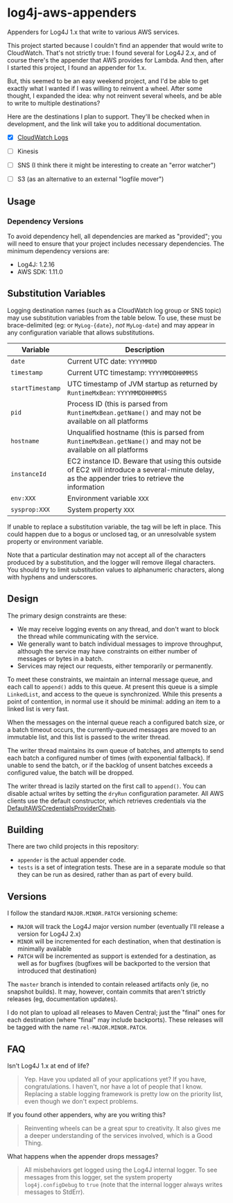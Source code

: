 # log4j-aws-appenders

Appenders for Log4J 1.x that write to various AWS services.

This project started because I couldn't find an appender that would write to CloudWatch.
That's not strictly true: I found several for Log4J 2.x, and of course there's the 
appender that AWS provides for Lambda. And then, after I started this project, I found
an appender for 1.x.

But, this seemed to be an easy weekend project, and I'd be able to get exactly what I
wanted if I was willing to reinvent a wheel. After some thought, I expanded the idea:
why not reinvent several wheels, and be able to write to multiple destinations?

Here are the destinations I plan to support. They'll be checked when in development,
and the link will take you to additional documentation.

* [x] [CloudWatch Logs](Docs/cloudwatch.md)
* [ ] Kinesis
* [ ] SNS (I think there it might be interesting to create an "error watcher")
* [ ] S3 (as an alternative to an external "logfile mover")



## Usage

### Dependency Versions

To avoid dependency hell, all dependencies are marked as "provided"; you will need
to ensure that your project includes necessary dependencies. The minimum dependency
versions are:

* Log4J: 1.2.16
* AWS SDK: 1.11.0


## Substitution Variables

Logging destination names (such as a CloudWatch log group or SNS topic) may use substitution variables
from the table below. To use, these must be brace-delimited (eg: or `MyLog-{date}`, _not_ `MyLog-date`)
and may appear in any configuration variable that allows substitutions.


Variable            | Description
--------------------|----------------------------------------------------------------
`date`              | Current UTC date: `YYYYMMDD`
`timestamp`         | Current UTC timestamp: `YYYYMMDDHHMMSS`
`startTimestamp`    | UTC timestamp of JVM startup as returned by `RuntimeMxBean`: `YYYYMMDDHHMMSS`
`pid`               | Process ID (this is parsed from `RuntimeMxBean.getName()` and may not be available on all platforms
`hostname`          | Unqualified hostname (this is parsed from `RuntimeMxBean.getName()` and may not be available on all platforms
`instanceId`        | EC2 instance ID. Beware that using this outside of EC2 will introduce a several-minute delay, as the appender tries to retrieve the information
`env:XXX`           | Environment variable `XXX`
`sysprop:XXX`       | System property `XXX`

If unable to replace a substitution variable, the tag will be left in place. This could happen due
to a bogus or unclosed tag, or an unresolvable system property or environment variable.

Note that a particular destination may not accept all of the characters produced by a substitution,
and the logger will remove illegal characters. You should try to limit substitution values to
alphanumeric characters, along with hyphens and underscores.


## Design

The primary design constraints are these:

* We may receive logging events on any thread, and don't want to block the thread while communicating
  with the service.
* We generally want to batch individual messages to improve throughput, although the service may have
  constraints on either number of messages or bytes in a batch.
* Services may reject our requests, either temporarily or permanently.

To meet these constraints, we maintain an internal message queue, and each call to `append()` adds to
this queue. At present this queue is a simple `LinkedList`, and access to the queue is synchronized.
While this presents a point of contention, in normal use it should be minimal: adding an item to a linked
list is very fast.

When the messages on the internal queue reach a configured batch size, or a batch timeout occurs, the
currently-queued messages are moved to an immutable list, and this list is passed to the writer thread.

The writer thread maintains its own queue of batches, and attempts to send each batch a configured
number of times (with exponential fallback). If unable to send the batch, or if the backlog of unsent
batches exceeds a configured value, the batch will be dropped.

The writer thread is lazily started on the first call to `append()`. You can disable actual writes by
setting the `dryRun` configuration parameter. All AWS clients use the default constructor, which
retrieves credentials via the [DefaultAWSCredentialsProviderChain](http://docs.aws.amazon.com/AWSJavaSDK/latest/javadoc/com/amazonaws/auth/DefaultAWSCredentialsProviderChain.html).


## Building

There are two child projects in this repository:

* `appender` is the actual appender code.
* `tests` is a set of integration tests. These are in a separate module so that they can be run as
  desired, rather than as part of every build.


## Versions

I follow the standard `MAJOR.MINOR.PATCH` versioning scheme:

* `MAJOR` will track the Log4J major version number (eventually I'll release a version for Log4J 2.x)
* `MINOR` will be incremented for each destination, when that destination is minimally available
* `PATCH` will be incremented as support is extended for a destination, as well as for bugfixes
  (bugfixes will be backported to the version that introduced that destination)

The `master` branch is intended to contain released artifacts only (ie, no snapshot builds). It may,
however, contain commits that aren't strictly releases (eg, documentation updates).

I do not plan to upload all releases to Maven Central; just the "final" ones for each destination
(where "final" may include backports). These releases will be tagged with the name `rel-MAJOR.MINOR.PATCH`.


## FAQ

Isn't Log4J 1.x at end of life?

> Yep. Have you updated all of your applications yet? If you have, congratulations.
  I haven't, nor have a lot of people that I know. Replacing a stable logging
  framework is pretty low on the priority list, even though we don't expect problems.

If you found other appenders, why are you writing this?

> Reinventing wheels can be a great spur to creativity. It also gives me a deeper
  understanding of the services involved, which is a Good Thing.

What happens when the appender drops messages?

> All misbehaviors get logged using the Log4J internal logger. To see messages from
  this logger, set the system property `log4j.configDebug` to `true` (note that the
  internal logger always writes messages to StdErr).
